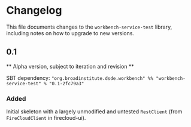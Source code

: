 # Changelog

This file documents changes to the `workbench-service-test` library, including notes on how to upgrade to new versions.

## 0.1

** Alpha version, subject to iteration and revision **

SBT dependency: `"org.broadinstitute.dsde.workbench" %% "workbench-service-test" % "0.1-2fc79a3"`

### Added

Initial skeleton with a largely unmodified and untested `RestClient` (from `FireCloudClient` in firecloud-ui).
